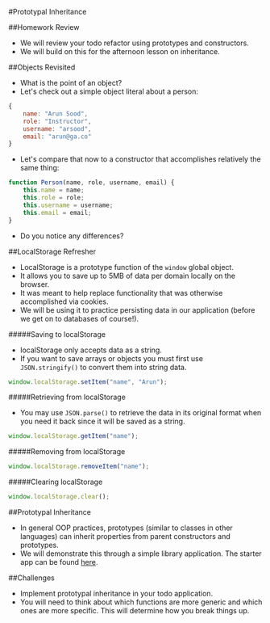 #Prototypal Inheritance

##Homework Review
- We will review your todo refactor using prototypes and constructors.
- We will build on this for the afternoon lesson on inheritance.

##Objects Revisited
- What is the point of an object?
- Let's check out a simple object literal about a person:

```javascript
{
	name: "Arun Sood",
	role: "Instructor",
	username: "arsood",
	email: "arun@ga.co"
}
```

- Let's compare that now to a constructor that accomplishes relatively the same thing:

```javascript
function Person(name, role, username, email) {
	this.name = name;
	this.role = role;
	this.username = username;
	this.email = email;
}
```

- Do you notice any differences?

##LocalStorage Refresher
- LocalStorage is a prototype function of the `window` global object.
- It allows you to save up to 5MB of data per domain locally on the browser.
- It was meant to help replace functionality that was otherwise accomplished via cookies.
- We will be using it to practice persisting data in our application (before we get on to databases of course!).

#####Saving to localStorage
- localStorage only accepts data as a string.
- If you want to save arrays or objects you must first use `JSON.stringify()` to convert them into string data.

```javascript
window.localStorage.setItem("name", "Arun");
```

#####Retrieving from localStorage
- You may use `JSON.parse()` to retrieve the data in its original format when you need it back since it will be saved as a string.

```javascript
window.localStorage.getItem("name");
```

#####Removing from localStorage

```javascript
window.localStorage.removeItem("name");
```

#####Clearing localStorage

```javascript
window.localStorage.clear();
```

##Prototypal Inheritance
- In general OOP practices, prototypes (similar to classes in other languages) can inherit properties from parent constructors and prototypes.
- We will demonstrate this through a simple library application. The starter app can be found [here](https://github.com/sf-wdi-19-20/w2_oop_book_library).

##Challenges
- Implement prototypal inheritance in your todo application.
- You will need to think about which functions are more generic and which ones are more specific. This will determine how you break things up.
